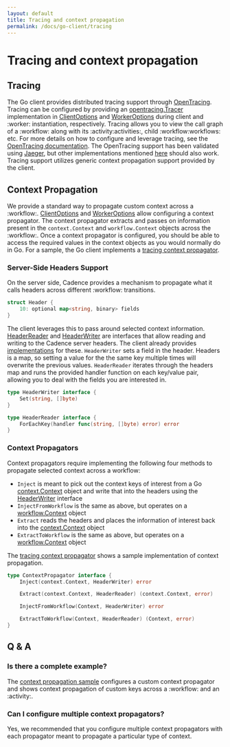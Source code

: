 ```yaml
---
layout: default
title: Tracing and context propagation
permalink: /docs/go-client/tracing
---
```


# Tracing and context propagation

## Tracing

The Go client provides distributed tracing support through [OpenTracing](https://opentracing.io/). Tracing can be
configured by providing an [opentracing.Tracer](https://godoc.org/github.com/opentracing/opentracing-go#Tracer)
implementation in [ClientOptions](https://godoc.org/go.uber.org/cadence/internal#ClientOptions)
and [WorkerOptions](https://godoc.org/go.uber.org/cadence/internal#WorkerOptions) during client and :worker: instantiation,
respectively. Tracing allows
you to view the call graph of a :workflow: along with its :activity:activities:, child :workflow:workflows: etc. For more details on how to
configure and leverage tracing, see the [OpenTracing documentation](https://opentracing.io/docs/getting-started/).
The OpenTracing support has been validated using [Jaeger](https://www.jaegertracing.io/), but other implementations
mentioned [here](https://opentracing.io/docs/supported-tracers/) should also work. Tracing support utilizes generic context
propagation support provided by the client.

## Context Propagation

We provide a standard way to propagate custom context across a :workflow:.
[ClientOptions](https://godoc.org/go.uber.org/cadence/internal#ClientOptions) and [WorkerOptions](https://godoc.org/go.uber.org/cadence/internal#WorkerOptions)
allow configuring a context propagator. The context propagator extracts and passes on information present in the `context.Context`
and `workflow.Context` objects across the :workflow:. Once a context propagator is configured, you should be able to access the required values
in the context objects as you would normally do in Go.
For a sample, the Go client implements a [tracing context propagator](https://github.com/uber-go/cadence-client/blob/master/internal/tracer.go).

### Server-Side Headers Support

On the server side, Cadence provides a mechanism to propagate what it calls headers across different :workflow:
transitions.

```go
struct Header {
    10: optional map<string, binary> fields
}
```

The client leverages this to pass around selected context information. [HeaderReader](https://godoc.org/go.uber.org/cadence/internal#HeaderReader)
and [HeaderWriter](https://godoc.org/go.uber.org/cadence/internal#HeaderWriter) are interfaces
that allow reading and writing to the Cadence server headers. The client already provides [implementations](https://github.com/uber-go/cadence-client/blob/master/internal/headers.go)
for these. `HeaderWriter` sets a field in the header. Headers is a map, so setting a value for the the same key
multiple times will overwrite the previous values. `HeaderReader` iterates through the headers map and runs the
provided handler function on each key/value pair, allowing you to deal with the fields you are interested in.

```go
type HeaderWriter interface {
    Set(string, []byte)
}

type HeaderReader interface {
    ForEachKey(handler func(string, []byte) error) error
}
```

### Context Propagators

Context propagators require implementing the following four methods to propagate selected context across a workflow:

- `Inject` is meant to pick out the context keys of interest from a Go [context.Context](https://golang.org/pkg/context/#Context) object and write that into the
headers using the [HeaderWriter](https://godoc.org/go.uber.org/cadence/internal#HeaderWriter) interface
- `InjectFromWorkflow` is the same as above, but operates on a [workflow.Context](https://godoc.org/go.uber.org/cadence/internal#Context) object
- `Extract` reads the headers and places the information of interest back into the [context.Context](https://golang.org/pkg/context/#Context) object
- `ExtractToWorkflow` is the same as above, but operates on a [workflow.Context](https://godoc.org/go.uber.org/cadence/internal#Context) object

The [tracing context propagator](https://github.com/uber-go/cadence-client/blob/master/internal/tracer.go)
shows a sample implementation of context propagation.

```go
type ContextPropagator interface {
    Inject(context.Context, HeaderWriter) error

    Extract(context.Context, HeaderReader) (context.Context, error)

    InjectFromWorkflow(Context, HeaderWriter) error

    ExtractToWorkflow(Context, HeaderReader) (Context, error)
}
```

## Q & A

### Is there a complete example?

The [context propagation sample](https://github.com/uber-common/cadence-samples/blob/master/cmd/samples/recipes/ctxpropagation/workflow.go)
configures a custom context propagator and shows context propagation of custom keys across a :workflow: and an :activity:.

### Can I configure multiple context propagators?

Yes, we recommended that you configure multiple context propagators with each propagator meant to propagate a particular type of context.

